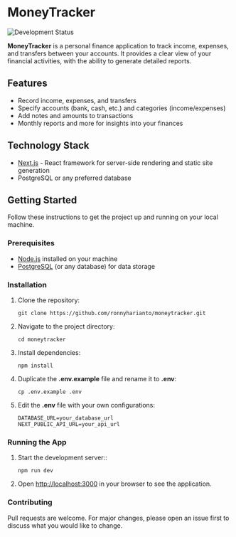 # MoneyTracker

![Development Status](https://img.shields.io/badge/status-in%20development-orange)

**MoneyTracker** is a personal finance application to track income, expenses, and transfers between your accounts. It provides a clear view of your financial activities, with the ability to generate detailed reports.

## Features

- Record income, expenses, and transfers
- Specify accounts (bank, cash, etc.) and categories (income/expenses)
- Add notes and amounts to transactions
- Monthly reports and more for insights into your finances

## Technology Stack

- [Next.js](https://nextjs.org/) - React framework for server-side rendering and static site generation
- PostgreSQL or any preferred database

## Getting Started

Follow these instructions to get the project up and running on your local machine.

### Prerequisites

- [Node.js](https://nodejs.org/) installed on your machine
- [PostgreSQL](https://www.postgresql.org/) (or any database) for data storage

### Installation

1. Clone the repository:

   ```
   git clone https://github.com/ronnyharianto/moneytracker.git
   ```

2. Navigate to the project directory:
   ```
   cd moneytracker
   ```
3. Install dependencies:
   ```
   npm install
   ```
4. Duplicate the **.env.example** file and rename it to **.env**:
   ```
   cp .env.example .env
   ```
5. Edit the **.env** file with your own configurations:
   ```
   DATABASE_URL=your_database_url
   NEXT_PUBLIC_API_URL=your_api_url
   ```

### Running the App

1. Start the development server::

   ```
   npm run dev
   ```

2. Open [http://localhost:3000](http://localhost:3000) in your browser to see the application.

### Contributing

Pull requests are welcome. For major changes, please open an issue first to discuss what you would like to change.
